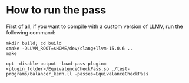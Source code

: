 # How to run the pass

First of all, if you want to compile with a custom version of LLMV, run the following command:

```console
mkdir build; cd build
cmake -DLLVM_ROOT=$HOME/dev/clang+llvm-15.0.6 ..
make
```

```console
opt -disable-output -load-pass-plugin=<plugin_folder>/EquivalenceCheckPass.so ./test-programs/balancer_kern.ll -passes=EquivalanceCheckPass
```